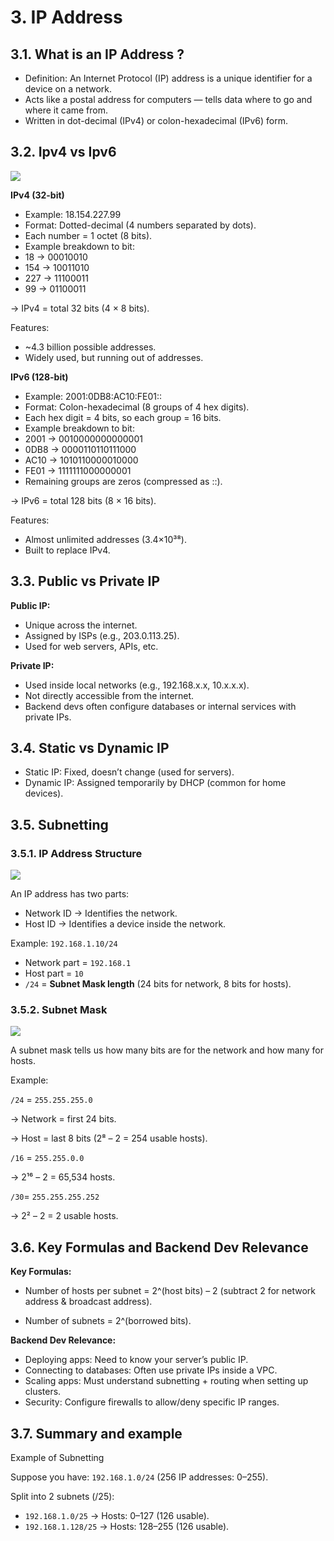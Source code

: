 # 3. IP Address

## 3.1. What is an IP Address ?

- Definition: An Internet Protocol (IP) address is a unique identifier for a device on a network.
- Acts like a postal address for computers — tells data where to go and where it came from.
- Written in dot-decimal (IPv4) or colon-hexadecimal (IPv6) form.

## 3.2. **Ipv4 vs Ipv6**

<img src="images/66afa856-5f56-4353-8376-ad114bbfefbc.png">

**IPv4 (32-bit)**

- Example: 18.154.227.99
- Format: Dotted-decimal (4 numbers separated by dots).
- Each number = 1 octet (8 bits).
- Example breakdown to bit:
- 18 → 00010010
- 154 → 10011010
- 227 → 11100011
- 99 → 01100011

→ IPv4 = total 32 bits (4 × 8 bits).

Features:

- ~4.3 billion possible addresses.
- Widely used, but running out of addresses.

**IPv6 (128-bit)**

- Example: 2001:0DB8:AC10:FE01::
- Format: Colon-hexadecimal (8 groups of 4 hex digits).
- Each hex digit = 4 bits, so each group = 16 bits.
- Example breakdown to bit:
- 2001 → 0010000000000001
- 0DB8 → 0000110110111000
- AC10 → 1010110000010000
- FE01 → 1111111000000001
- Remaining groups are zeros (compressed as ::).

→ IPv6 = total 128 bits (8 × 16 bits).

Features:

- Almost unlimited addresses (3.4×10³⁸).
- Built to replace IPv4.

## 3.3. Public vs Private IP

**Public IP:**

- Unique across the internet.
- Assigned by ISPs (e.g., 203.0.113.25).
- Used for web servers, APIs, etc.

**Private IP:**

- Used inside local networks (e.g., 192.168.x.x, 10.x.x.x).
- Not directly accessible from the internet.
- Backend devs often configure databases or internal services with private IPs.

## 3.4. Static vs Dynamic IP

- Static IP: Fixed, doesn’t change (used for servers).
- Dynamic IP: Assigned temporarily by DHCP (common for home devices).

## **3.5. Subnetting**

### 3.5.1. IP Address Structure

<img src="images/fefefefee.png">

An IP address has two parts:

- Network ID → Identifies the network.
- Host ID → Identifies a device inside the network.

Example:
`192.168.1.10/24`

- Network part = `192.168.1`
- Host part = `10`
- `/24` = **Subnet Mask length** (24 bits for network, 8 bits for hosts).

### 3.5.2. Subnet Mask

<img src="images/weqeqwe.png">

A subnet mask tells us how many bits are for the network and how many for hosts.

Example:

`/24` = `255.255.255.0`

→ Network = first 24 bits.

→ Host = last 8 bits (2⁸ – 2 = 254 usable hosts).

`/16` = `255.255.0.0`

→ 2¹⁶ – 2 = 65,534 hosts.

`/30`= `255.255.255.252`

→ 2² – 2 = 2 usable hosts.

## 3.6. Key Formulas and Backend Dev Relevance

**Key Formulas:**

- Number of hosts per subnet = 2^(host bits) – 2
  (subtract 2 for network address & broadcast address).

- Number of subnets = 2^(borrowed bits).

**Backend Dev Relevance:**

- Deploying apps: Need to know your server’s public IP.
- Connecting to databases: Often use private IPs inside a VPC.
- Scaling apps: Must understand subnetting + routing when setting up clusters.
- Security: Configure firewalls to allow/deny specific IP ranges.

## 3.7. Summary and example

Example of Subnetting

Suppose you have:
`192.168.1.0/24` (256 IP addresses: 0–255).

Split into 2 subnets (/25):

- `192.168.1.0/25` → Hosts: 0–127 (126 usable).
- `192.168.1.128/25` → Hosts: 128–255 (126 usable).
